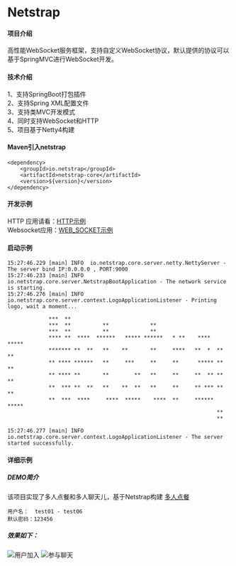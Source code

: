 # Netstrap

#### 项目介绍

高性能WebSocket服务框架，支持自定义WebSocket协议，默认提供的协议可以基于SpringMVC进行WebSocket开发。

#### 技术介绍

1、支持SpringBoot打包插件 <br/>
2、支持Spring XML配置文件 <br/>
3、支持类MVC开发模式      <br/> 
4、同时支持WebSocket和HTTP<br/>
5、项目基于Netty4构建     <br/>

#### Maven引入netstrap

```
<dependency>
    <groupId>io.netstrap</groupId>
    <artifactId>netstrap-core</artifactId>
    <version>${version}</version>
</dependency>
```

#### 开发示例

HTTP 应用请看：[HTTP示例](https://github.com/minghu-zhang/netstrap/blob/master/HTTP.md)  
Websocket应用：[WEB_SOCKET示例](https://github.com/minghu-zhang/netstrap/blob/master/WEB_SOCKET.md)

#### 启动示例

```
15:27:46.229 [main] INFO  io.netstrap.core.server.netty.NettyServer - The server bind IP:0.0.0.0 , PORT:9000
15:27:46.233 [main] INFO  io.netstrap.core.server.NetstrapBootApplication - The network service is starting.
15:27:46.276 [main] INFO  io.netstrap.core.server.context.LogoApplicationListener - Printing logo, wait a moment...

             ***  **
             ***  **          **             **
             ***  **          **             **
             **** **  ****  ******   ***** ******   * **    ****  *****
             ******* **  **   **    **       **     ****   **  *  **  **
             ** **** ******   **     ***     **     **      ***** **  **
             ** **** **       **        **   **     **     **  ** **  **
             **  *** **  **   **    **  **   **     **     ** *** **  **
             **  ***  ****     ****  *****    ****  **     ****** *****
                                                                  **
                                                                  **

15:27:46.277 [main] INFO  io.netstrap.core.server.context.LogoApplicationListener - The server started successfully.
```

#### 详细示例

##### DEMO简介
该项目实现了多人点餐和多人聊天儿，基于Netstrap构建 [多人点餐](http://paylist.instanceof.cn)
```
用户名：  test01 - test06
默认密码：123456
```
##### 效果如下：
![用户加入](https://images.gitee.com/uploads/images/2018/1226/155423_b2e782e7_679674.png "QQ截图20181226154628.png")
![参与聊天](https://images.gitee.com/uploads/images/2018/1226/155501_fc715360_679674.png "QQ截图20181226154743.png")